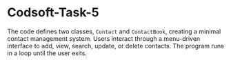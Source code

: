 # Codsoft-Task-5
The code defines two classes, `Contact` and `ContactBook`, creating a minimal contact management system. Users interact through a menu-driven interface to add, view, search, update, or delete contacts. The program runs in a loop until the user exits.
